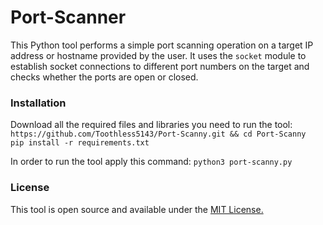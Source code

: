 # Port-Scanner
This Python tool performs a simple port scanning operation on a target IP address or hostname provided by the user. It uses the `socket` module to establish socket connections to different port numbers on the target and checks whether the ports are open or closed.

### Installation
Download all the required files and libraries you need to run the tool:<br>
`https://github.com/Toothless5143/Port-Scanny.git && cd Port-Scanny` <br>
`pip install -r requirements.txt`

In order to run the tool apply this command:
`python3 port-scanny.py`

### License
This tool is open source and available under the [MIT License.](/LICENSE)

